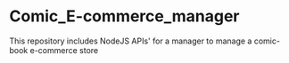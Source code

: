 # Comic_E-commerce_manager
This repository includes NodeJS APIs' for a manager to manage a comic-book e-commerce store
